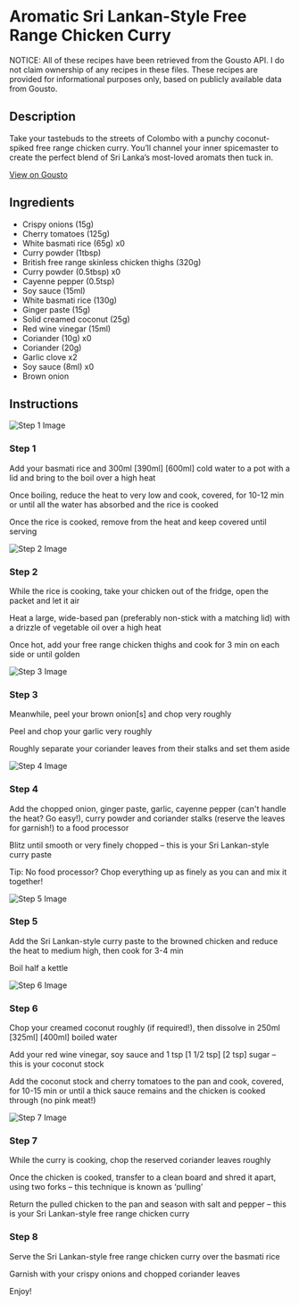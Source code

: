 # Aromatic Sri Lankan-Style Free Range Chicken Curry

NOTICE: All of these recipes have been retrieved from the Gousto API. I do not claim ownership of any recipes in these files. These recipes are provided for informational purposes only, based on publicly available data from Gousto.

## Description

Take your tastebuds to the streets of Colombo with a punchy coconut-spiked free range chicken curry. You’ll channel your inner spicemaster to create the perfect blend of Sri Lanka’s most-loved aromats then tuck in.

[View on Gousto](https://www.gousto.co.uk/recipes/cookbook/aromatic-sri-lankan-style-free-range-chicken-curry)

## Ingredients

- Crispy onions (15g)
- Cherry tomatoes (125g)
- White basmati rice (65g) x0
- Curry powder (1tbsp)
- British free range skinless chicken thighs (320g)
- Curry powder (0.5tbsp) x0
- Cayenne pepper (0.5tsp)
- Soy sauce (15ml)
- White basmati rice (130g)
- Ginger paste (15g)
- Solid creamed coconut (25g)
- Red wine vinegar (15ml)
- Coriander (10g) x0
- Coriander (20g)
- Garlic clove x2
- Soy sauce (8ml) x0
- Brown onion

## Instructions

![Step 1 Image](https://production-media.gousto.co.uk/cms/recipe-step-image/Step-1-1719390968135-x200.jpg)

### Step 1

Add your basmati rice and 300ml<span class="text-purple"> [390ml]</span> <span class="text-danger">[600ml]</span> cold water to a pot with a lid and bring to the boil over a high heat

Once boiling, reduce the heat to very low and cook, covered, for 10-12 min or until all the water has absorbed and the rice is cooked

Once the rice is cooked, remove from the heat and keep covered until serving

![Step 2 Image](https://production-media.gousto.co.uk/cms/recipe-step-image/Step-2-1719390971962-x200.jpg)

### Step 2

While the rice is cooking, take your chicken out of the fridge, open the packet and let it air

Heat a large, wide-based pan (preferably non-stick with a matching lid) with a drizzle of vegetable oil over a high heat

Once hot, add your free range chicken thighs and cook for 3 min on each side or until golden

![Step 3 Image](https://production-media.gousto.co.uk/cms/recipe-step-image/Step-3-1719390976990-x200.jpg)

### Step 3

Meanwhile, peel your brown onion[s]<span class="text-danger"> </span>and chop very roughly

Peel and chop your garlic very roughly

Roughly separate your coriander leaves from their stalks and set them aside

![Step 4 Image](https://production-media.gousto.co.uk/cms/recipe-step-image/Step-4-1719390980777-x200.jpg)

### Step 4

Add the chopped onion, ginger paste, garlic, cayenne pepper (can't handle the heat? Go easy!), curry powder and coriander stalks (reserve the leaves for garnish!) to a food processor

Blitz until smooth or very finely chopped – this is your Sri Lankan-style curry paste

Tip: No food processor? Chop everything up as finely as you can and mix it together!

![Step 5 Image](https://production-media.gousto.co.uk/cms/recipe-step-image/Step-5-1719390984299-x200.jpg)

### Step 5

Add the Sri Lankan-style curry paste to the browned chicken and reduce the heat to medium high, then cook for 3-4 min

Boil half a kettle

![Step 6 Image](https://production-media.gousto.co.uk/cms/recipe-step-image/Step-6-1719390988290-x200.jpg)

### Step 6

Chop your creamed coconut roughly (if required!), then dissolve in 250ml <span class="text-purple">[325ml]</span><span class="text-danger"> [400ml]</span> boiled water

Add your red wine vinegar, soy sauce and 1 tsp<span class="text-purple"> [1 1/2 tsp]</span><span class="text-danger"> [2 tsp]</span> sugar – this is your coconut stock

Add the coconut stock and cherry tomatoes to the pan and cook, covered, for 10-15 min or until a thick sauce remains and the chicken is cooked through (no pink meat!)

![Step 7 Image](https://production-media.gousto.co.uk/cms/recipe-step-image/Step-7-1719390992742-x200.jpg)

### Step 7

While the curry is cooking, chop the reserved coriander leaves roughly

Once the chicken is cooked, transfer to a clean board and shred it apart, using two forks – this technique is known as ‘pulling’

Return the pulled chicken to the pan and season with salt and pepper – this is your Sri Lankan-style free range chicken curry

### Step 8

Serve the Sri Lankan-style free range chicken curry over the basmati rice

Garnish with your crispy onions and chopped coriander leaves

Enjoy!

